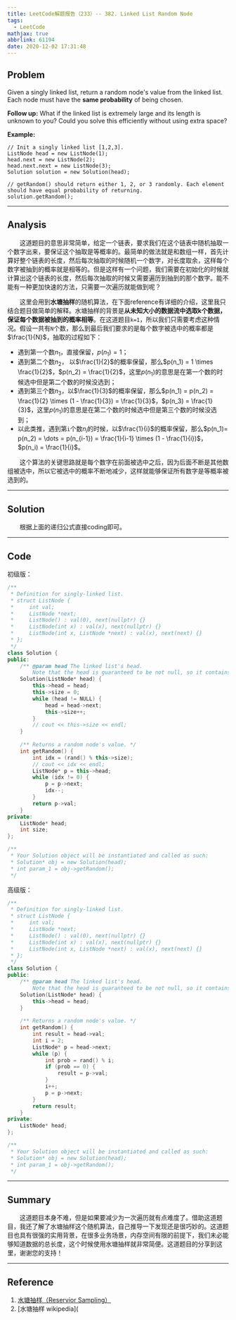 ```yaml
---
title: LeetCode解题报告（233）-- 382. Linked List Random Node
tags:
  - LeetCode
mathjax: true
abbrlink: 61194
date: 2020-12-02 17:31:48
---
```


## Problem

Given a singly linked list, return a random node's value from the linked list. Each node must have the **same probability** of being chosen.

**Follow up:**
What if the linked list is extremely large and its length is unknown to you? Could you solve this efficiently without using extra space?

<!-- more -->

**Example:**

```
// Init a singly linked list [1,2,3].
ListNode head = new ListNode(1);
head.next = new ListNode(2);
head.next.next = new ListNode(3);
Solution solution = new Solution(head);

// getRandom() should return either 1, 2, or 3 randomly. Each element should have equal probability of returning.
solution.getRandom();
```

------

## Analysis

&emsp;&emsp;这道题目的意思非常简单，给定一个链表，要求我们在这个链表中随机抽取一个数字出来，要保证这个抽取是等概率的。最简单的做法就是和数组一样，首先计算好整个链表的长度，然后每次抽取的时候随机一个数字，对长度取余，这样每个数字被抽到的概率就是相等的。但是这样有一个问题，我们需要在初始化的时候就计算出这个链表的长度，然后每次抽取的时候又需要遍历到抽到的那个数字。能不能有一种更加快速的方法，只需要一次遍历就能做到呢？

&emsp;&emsp;这里会用到**水塘抽样**的随机算法，在下面reference有详细的介绍，这里我只结合题目做简单的解释。水塘抽样的背景是**从未知大小的数据流中选取k个数据，保证每个数据被抽到的概率相等**。在这道题目`k=1`，所以我们只需要考虑这种情况。假设一共有`N`个数，那么到最后我们要求的是每个数字被选中的概率都是$\frac{1}{N}$，抽取的过程如下：

- 遇到第一个数$n_1$，直接保留，$p(n_1) = 1$；
- 遇到第二个数$n_2$， 以$\frac{1}{2}$的概率保留，那么$p(n_1) = 1 \times \frac{1}{2}$，$p(n_2) = \frac{1}{2}$，这里$p(n_1)$的意思是在第一个数的时候选中但是第二个数的时候没选到；
- 遇到第三个数$n_3$，以$\frac{1}{3}$的概率保留，那么$p(n_1) = p(n_2) = \frac{1}{2} \times (1 - \frac{1}{3}) = \frac{1}{3}$，$p(n_3) = \frac{1}{3}$，这里$p(n_1)$的意思是在第二个数的时候选中但是第三个数的时候没选到；
- 以此类推，遇到第`i`个数$n_i$的时候，以$\frac{1}{i}$的概率保留，那么$p(n_1)= p(n_2) = \dots = p(n_{i-1}) = \frac{1}{i-1} \times (1 - \frac{1}{i})$， $p(n_i) = \frac{1}{i}$。

&emsp;&emsp;这个算法的关键思路就是每个数字在前面被选中之后，因为后面不断是其他数组被选中，所以它被选中的概率不断地减少，这样就能够保证所有数字是等概率被选到的。

------

## Solution

&emsp;&emsp;根据上面的递归公式直接coding即可。

------

## Code

初级版：

```c++
/**
 * Definition for singly-linked list.
 * struct ListNode {
 *     int val;
 *     ListNode *next;
 *     ListNode() : val(0), next(nullptr) {}
 *     ListNode(int x) : val(x), next(nullptr) {}
 *     ListNode(int x, ListNode *next) : val(x), next(next) {}
 * };
 */
class Solution {
public:
    /** @param head The linked list's head.
        Note that the head is guaranteed to be not null, so it contains at least one node. */
    Solution(ListNode* head) {
        this->head = head;
        this->size = 0;
        while (head != NULL) {
            head = head->next;
            this->size++;
        }
        // cout << this->size << endl;
    }
    
    /** Returns a random node's value. */
    int getRandom() {
        int idx = (rand() % this->size);
        // cout << idx << endl;
        ListNode* p = this->head;
        while (idx != 0) {
            p = p->next;
            idx--;
        }
        return p->val;
    }
private:
    ListNode* head;
    int size;
};

/**
 * Your Solution object will be instantiated and called as such:
 * Solution* obj = new Solution(head);
 * int param_1 = obj->getRandom();
 */
```

高级版：

```c++
/**
 * Definition for singly-linked list.
 * struct ListNode {
 *     int val;
 *     ListNode *next;
 *     ListNode() : val(0), next(nullptr) {}
 *     ListNode(int x) : val(x), next(nullptr) {}
 *     ListNode(int x, ListNode *next) : val(x), next(next) {}
 * };
 */
class Solution {
public:
    /** @param head The linked list's head.
        Note that the head is guaranteed to be not null, so it contains at least one node. */
    Solution(ListNode* head) {
        this->head = head;
    }
    
    /** Returns a random node's value. */
    int getRandom() {
        int result = head->val;
        int i = 2;
        ListNode* p = head->next;
        while (p) {
            int prob = rand() % i;
            if (prob == 0) {
                result = p->val;
            }
            i++;
            p = p->next;
        }
        return result;
    }
private:
    ListNode* head;
};

/**
 * Your Solution object will be instantiated and called as such:
 * Solution* obj = new Solution(head);
 * int param_1 = obj->getRandom();
 */
```

------

## Summary

&emsp;&emsp;这道题目本身不难，但是如果要减少为一次遍历就有点难度了。借助这道题目，我还了解了水塘抽样这个随机算法，自己推导一下发现还是很巧妙的。这道题目也具有很强的实用背景，在很多业务场景，内存空间有限的前提下，我们未必能够知道数据的总长度，这个时候使用水塘抽样就非常简便。这道题目的分享到这里，谢谢您的支持！

------

## Reference

1. [水塘抽样（Reservior Sampling）](https://zhuanlan.zhihu.com/p/29178293)
2. [水塘抽样 wikipedia](
